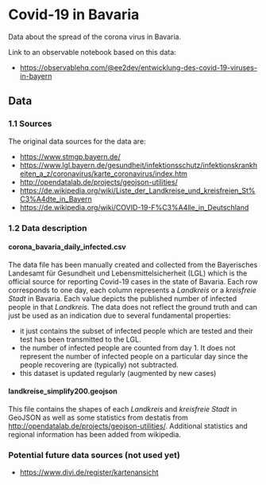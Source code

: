# Covid-19 in Bavaria
Data about the spread of the corona virus in Bavaria.

Link to an observable notebook based on this data:
- https://observablehq.com/@ee2dev/entwicklung-des-covid-19-viruses-in-bayern

## Data

### 1.1 Sources
The original data sources for the data are:

- https://www.stmgp.bayern.de/
- https://www.lgl.bayern.de/gesundheit/infektionsschutz/infektionskrankheiten_a_z/coronavirus/karte_coronavirus/index.htm
- http://opendatalab.de/projects/geojson-utilities/
- https://de.wikipedia.org/wiki/Liste_der_Landkreise_und_kreisfreien_St%C3%A4dte_in_Bayern
- https://de.wikipedia.org/wiki/COVID-19-F%C3%A4lle_in_Deutschland

### 1.2 Data description

#### corona_bavaria_daily_infected.csv
The data file has been manually created and collected from the Bayerisches Landesamt für Gesundheit und Lebensmittelsicherheit (LGL) which is the official source for reporting Covid-19 cases in the state of Bavaria. Each row corresponds to one day, each column represents a *Landkreis* or a *kreisfreie Stadt* in Bavaria. Each value depicts the published number of infected people in that *Landkreis*. 
The data does not reflect the ground truth and can just be used as an indication due to several fundamental properties:
- it just contains the subset of infected people which are tested and their test has been transmitted to the LGL.
- the number of infected people are counted from day 1. It does not represent the number of infected people on a particular day since the people recovering are (typically) not subtracted.
- this dataset is updated regularly (augmented by new cases)

#### landkreise_simplify200.geojson
This file contains the shapes of each *Landkreis* and *kreisfreie Stadt* in GeoJSON as well as some statistics from destatis from http://opendatalab.de/projects/geojson-utilities/. Additional statistics and regional information has been added from wikipedia. 


### Potential future data sources (not used yet)

- https://www.divi.de/register/kartenansicht


